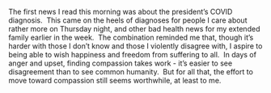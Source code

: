 ---
---

The first news I read this morning was about the president’s COVID diagnosis.
 This came on the heels of diagnoses for people I care about rather more on
Thursday night, and other bad health news for my extended family earlier in the
week.  The combination reminded me that, though it’s harder with those I don’t
know and those I violently disagree with, I aspire to being able to wish
happiness and freedom from suffering to all.  In days of anger and upset,
finding compassion takes work - it’s easier to see disagreement than to see
common humanity.  But for all that, the effort to move toward compassion still
seems worthwhile, at least to me.
